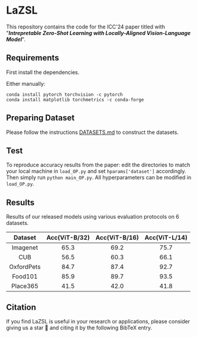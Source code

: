 # LaZSL
This repository contains the code for the ICC'24 paper titled with  "***Intrepretable Zero-Shot Learning with Locally-Aligned Vision-Language Model***".

## Requirements
First install the dependencies.

Either manually:
```
conda install pytorch torchvision -c pytorch
conda install matplotlib torchmetrics -c conda-forge
```

## Preparing Dataset
Please follow the instructions [DATASETS.md](https://github.com/KaiyangZhou/CoOp/blob/main/DATASETS.md) to construct the datasets.

## Test

To reproduce accuracy results from the paper: edit the directories to match your local machine in `load_OP.py` and set `hparams['dataset']` accordingly. Then simply run `python main_OP.py`.
All hyperparameters can be modified in `load_OP.py`.

## Results
Results of our released models using various evaluation protocols on 6 datasets.


| Dataset | Acc(ViT-B/32) | Acc(ViT-B/16) | Acc(ViT-L/14) |
| :-----: | :-----: | :-----: | :-----: |
| Imagenet | 65.3 | 69.2| 75.7 |
| CUB | 56.5 | 60.3 | 66.1 |
| OxfordPets | 84.7 | 87.4 | 92.7 |
| Food101 | 85.9 | 89.7 | 93.5 |
| Place365 | 41.5 | 42.0 | 41.8 | 

## Citation
If you find LaZSL is useful in your research or applications, please consider giving us a star 🌟 and citing it by the following BibTeX entry.





